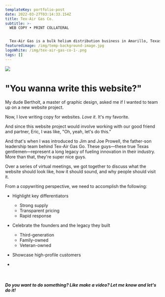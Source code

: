 ```yaml
---
templateKey: portfolio-post
date: 2022-03-27T03:14:33.154Z
title: Tex-Air Gas Co.
subtitle: >-
  WEB COPY • PRINT COLLATERAL


  Tex-Air Gas is a bulk helium distribution business in Amarillo, Texas. The family-owned business helps industry professionals access the helium it needs to fuel innovations in their fields. 
featuredimage: /img/temp-background-image.jpg
logoWhite: /img/tex-air-gas-co-1-.png
tags: []
---
```

![](/img/tex-air-gas-co-feature.jpg)

# "You wanna write this website?"

My dude Bertholt, a master of graphic design, asked me if I wanted to team up on a new website project. 

Now, I love writing copy for websites. *Love it*. It's my favorite. 

And since this website project would involve working with our good friend and partner, Eric, I was like, "Oh, yeah, let's do this."

And that's when I was introduced to Jim and Joe Prowell, the father-son leadership team behind Tex-Air Gas Go. These guys—these true Texas gentlemen—represent a long legacy of fueling innovation in their industry. More than that, they're super nice guys. 

Over a series of virtual meetings, we got together to discuss what the website should look like, how it should sound, and why people should visit it. 

From a copywriting perspective, we need to accomplish the following:

* Highlight key differentiators

  * Strong supply
  * Transparent pricing
  * Rapid response
* Celebrate the founders and the legacy they built

  * Third-generation
  * Family-owned
  * Veteran-owned
* Showcase high-profile customers
*





<br>

##### **Do *you* want to do something? Like make a video? Let me know and let's do it!**